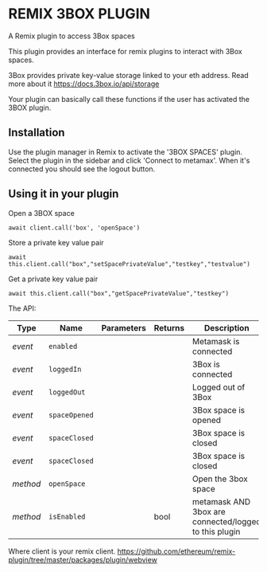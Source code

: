 # REMIX 3BOX PLUGIN
A Remix plugin to access 3Box spaces

This plugin provides an interface for remix plugins to interact with 3Box spaces.

3Box provides private key-value storage linked to your eth address. Read more about it <a target=_blank href='https://docs.3box.io/api/storage'>https://docs.3box.io/api/storage</a>

Your plugin can basically call these functions if the user has activated the 3BOX plugin.

## Installation

Use the plugin manager in Remix to activate the '3BOX SPACES' plugin.
Select the plugin in the sidebar and click 'Connect to metamax'. When it's connected you should see the logout button.

## Using it in your plugin

Open a 3BOX space


```
await client.call('box', 'openSpace')
```

Store a private key value pair

```
await this.client.call("box","setSpacePrivateValue","testkey","testvalue")
```

Get a private key value pair

```
await this.client.call("box","getSpacePrivateValue","testkey")
```

The API:

|Type     |Name                   |Parameters  |Returns     |Description                                      |
|---------|-----------------------|------------|------------|-------------------------------------------------|
|_event_  |`enabled`            |            |            | Metamask is connected
|_event_  |`loggedIn`            |            |            | 3Box is connected
|_event_  |`loggedOut`            |            |            | Logged out of 3Box
|_event_  |`spaceOpened`            |            |            | 3Box space is opened
|_event_  |`spaceClosed`            |            |            | 3Box space is closed
|_event_  |`spaceClosed`            |            |            | 3Box space is closed
|_method_  |`openSpace`            |            |            | Open the 3box space
|_method_  |`isEnabled`            |            | bool           | metamask AND 3box are connected/logged to this plugin


Where client is your remix client.
<a href='https://github.com/ethereum/remix-plugin/tree/master/packages/plugin/webview' target=_blank>https://github.com/ethereum/remix-plugin/tree/master/packages/plugin/webview</a>



